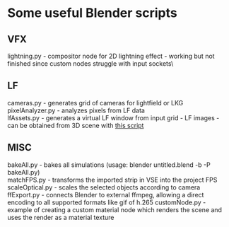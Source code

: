 # Some useful Blender scripts

## VFX
lightning.py - compositor node for 2D lightning effect - working but not finished since custom nodes struggle with input sockets\

## LF
cameras.py - generates grid of cameras for lightfield or LKG\
pixelAnalyzer.py - analyzes pixels from LF data\
lfAssets.py - generates a virtual LF window from input grid - LF images - can be obtained from 3D scene with [this script](https://github.com/ichlubna/lfStreaming/blob/main/scripts/BlenderAddon.py)

## MISC
bakeAll.py - bakes all simulations (usage: blender untitled.blend -b -P bakeAll.py)\
matchFPS.py - transforms the imported strip in VSE into the project FPS\
scaleOptical.py - scales the selected objects according to camera\
ffExport.py - connects Blender to external ffmpeg, allowing a direct encoding to all supported formats like gif of h.265
customNode.py - example of creating a custom material node which renders the scene and uses the render as a material texture
